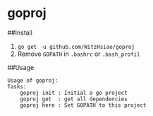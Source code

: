 # goproj

##Install
1. ```go get -u github.com/WitzHsiao/goproj```
2. Remove ```GOPATH``` in ```.bashrc``` or ```.bash_profil```

##Usage
```
Usage of goproj:
Tasks:
	goproj init : Initial a go project
	goproj get  : get all dependencies
	goproj here : Set GOPATH to this project
```
